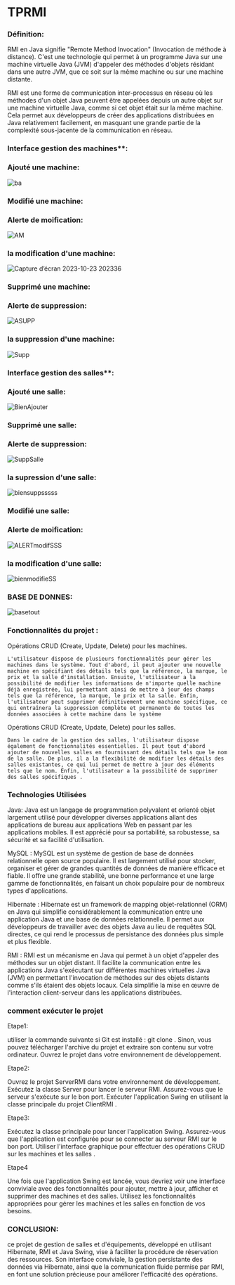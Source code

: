 # TPRMI

### Définition:

RMI en Java signifie "Remote Method Invocation" (Invocation de méthode à distance). C'est une technologie qui permet à un programme Java sur une machine virtuelle Java (JVM) d'appeler des méthodes d'objets résidant dans une autre JVM, que ce soit sur la même machine ou sur une machine distante.

RMI est une forme de communication inter-processus en réseau où les méthodes d'un objet Java peuvent être appelées depuis un autre objet sur une machine virtuelle Java, comme si cet objet était sur la même machine. Cela permet aux développeurs de créer des applications distribuées en Java relativement facilement, en masquant une grande partie de la complexité sous-jacente de la communication en réseau.


### Interface gestion des machines**:

### Ajouté une machine:

![ba](https://github.com/ELMOUWAHID-AYOUB/HibernateTP/assets/130571009/b74a3748-0a2f-4583-b888-fd4b45658315)


### Modifié une machine:


### Alerte de moification:

![AM](https://github.com/ELMOUWAHID-AYOUB/HibernateTP/assets/130571009/7d69798c-3a9d-4e9d-8a7d-9108391ecf0b)

### la modification d'une machine:

![Capture d’écran 2023-10-23 202336](https://github.com/ELMOUWAHID-AYOUB/HibernateTP/assets/130571009/658e826a-727f-4947-b54b-263e8061a52b)

### Supprimé une machine:

### Alerte de suppression:

![ASUPP](https://github.com/ELMOUWAHID-AYOUB/HibernateTP/assets/130571009/da053b12-e283-4f01-9aa2-73a21b893e31)

### la suppression d'une machine:
![Supp](https://github.com/ELMOUWAHID-AYOUB/HibernateTP/assets/130571009/c1dd8205-fad5-4ce3-98a6-090c7881624a)

### Interface gestion des salles**:

### Ajouté une salle:

![BienAjouter](https://github.com/ELMOUWAHID-AYOUB/HibernateTP/assets/130571009/4e15825e-9fd5-4161-a946-4111f41d2288)

###  Supprimé une salle:

### Alerte de suppression:

![SuppSalle](https://github.com/ELMOUWAHID-AYOUB/HibernateTP/assets/130571009/b9c1cea0-654a-444e-8bc3-ce0ca353858c)

### la supression d'une salle:

![biensuppsssss](https://github.com/ELMOUWAHID-AYOUB/HibernateTP/assets/130571009/79880817-9826-4d6c-8c15-851b7c5ab46d)

###  Modifié une salle:


### Alerte de moification:


![ALERTmodifSSS](https://github.com/ELMOUWAHID-AYOUB/HibernateTP/assets/130571009/145a84c3-3e5c-4ab8-a043-8343fbf65c48)



### la modification d'une salle:

![bienmodifieSS](https://github.com/ELMOUWAHID-AYOUB/HibernateTP/assets/130571009/f31625d9-01d7-47d9-94cb-df10682c4b8b)


###  BASE DE DONNES:


![basetout](https://github.com/ELMOUWAHID-AYOUB/HibernateTP/assets/130571009/1360444d-48ee-4390-8133-4eb20aa4af8f)



###  Fonctionnalités du projet :

Opérations CRUD (Create, Update, Delete) pour les machines.

    L'utilisateur dispose de plusieurs fonctionnalités pour gérer les machines dans le système. Tout d'abord, il peut ajouter une nouvelle machine en spécifiant des détails tels que la référence, la marque, le prix et la salle d'installation. Ensuite, l'utilisateur a la possibilité de modifier les informations de n'importe quelle machine déjà enregistrée, lui permettant ainsi de mettre à jour des champs tels que la référence, la marque, le prix et la salle. Enfin, l'utilisateur peut supprimer définitivement une machine spécifique, ce qui entraînera la suppression complète et permanente de toutes les données associées à cette machine dans le système


Opérations CRUD (Create, Update, Delete) pour les salles.

    Dans le cadre de la gestion des salles, l'utilisateur dispose également de fonctionnalités essentielles. Il peut tout d'abord ajouter de nouvelles salles en fournissant des détails tels que le nom de la salle. De plus, il a la flexibilité de modifier les détails des salles existantes, ce qui lui permet de mettre à jour des éléments tels que le nom. Enfin, l'utilisateur a la possibilité de supprimer des salles spécifiques .

###  Technologies Utilisées

Java: Java est un langage de programmation polyvalent et orienté objet largement utilisé pour développer diverses applications allant des applications de bureau aux applications Web en passant par les applications mobiles. Il est apprécié pour sa portabilité, sa robustesse, sa sécurité et sa facilité d'utilisation.

MySQL : MySQL est un système de gestion de base de données relationnelle open source populaire. Il est largement utilisé pour stocker, organiser et gérer de grandes quantités de données de manière efficace et fiable. Il offre une grande stabilité, une bonne performance et une large gamme de fonctionnalités, en faisant un choix populaire pour de nombreux types d'applications.

Hibernate : Hibernate est un framework de mapping objet-relationnel (ORM) en Java qui simplifie considérablement la communication entre une application Java et une base de données relationnelle. Il permet aux développeurs de travailler avec des objets Java au lieu de requêtes SQL directes, ce qui rend le processus de persistance des données plus simple et plus flexible.

RMI :  RMI est un mécanisme en Java qui permet à un objet d'appeler des méthodes sur un objet distant. Il facilite la communication entre les applications Java s'exécutant sur différentes machines virtuelles Java (JVM) en permettant l'invocation de méthodes sur des objets distants comme s'ils étaient des objets locaux. Cela simplifie la mise en œuvre de l'interaction client-serveur dans les applications distribuées.



###  comment exécuter le projet 

Etape1:

utiliser la commande suivante si Git est installé : git clone <lien-du-projet>.
Sinon, vous pouvez télécharger l'archive du projet et extraire son contenu sur votre ordinateur.
Ouvrez le projet  dans votre environnement de développement.

Etape2:

Ouvrez le projet ServerRMI dans votre environnement de développement.
Exécutez la classe Server pour lancer le serveur RMI. Assurez-vous que le serveur s'exécute sur le bon port.
Exécuter l'application Swing en utilisant la classe principale du projet ClientRMI .

Etape3:

Exécutez la classe principale pour lancer l'application Swing. Assurez-vous que l'application est configurée pour se connecter au serveur RMI sur le bon port.
Utiliser l'interface graphique pour effectuer des opérations CRUD sur les machines et les salles .

Etape4

Une fois que l'application Swing est lancée, vous devriez voir une interface conviviale avec des fonctionnalités pour ajouter, mettre à jour, afficher et supprimer des machines et des salles.
Utilisez les fonctionnalités appropriées pour gérer les machines et les salles en fonction de vos besoins.

### CONCLUSION:

 ce projet de gestion de salles et d'équipements, développé en utilisant Hibernate, RMI et Java Swing, vise à faciliter la procédure de réservation des ressources. Son interface conviviale, la gestion persistante des données via Hibernate, ainsi que la communication fluide permise par RMI, en font une solution précieuse pour améliorer l'efficacité des opérations.
